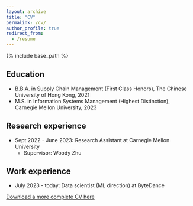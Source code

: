 ```yaml
---
layout: archive
title: "CV"
permalink: /cv/
author_profile: true
redirect_from:
  - /resume
---
```


{% include base_path %}

## Education
* B.B.A. in Supply Chain Management (First Class Honors), The Chinese University of Hong Kong, 2021
* M.S. in Information Systems Management (Highest Distinction), Carnegie Mellon University, 2023

## Research experience
* Sept 2022 - June 2023: Research Assistant at Carnegie Mellon University
  * Supervisor: Woody Zhu
  
## Work experience
* July 2023 - today: Data scientist (ML direction) at ByteDance


[Download a more complete CV here](http://academicpages.github.io/files/cv.pdf)